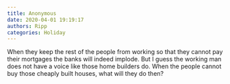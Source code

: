 ```yaml
---
title: Anonymous
date: 2020-04-01 19:19:17
authors: Ripp
categories: Holiday
---
```


 When they keep the rest of the people from working so that they cannot pay their mortgages the banks will indeed implode.
But I guess the working man does not have a voice like those home builders do.  When the people cannot buy those cheaply built houses, what will they do then?